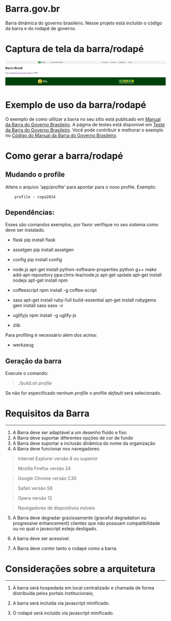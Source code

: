 # Barra.gov.br

Barra dinâmica do governo brasileiro. Nesse projeto está incluído o código da barra e do rodapé de governo.


# Captura de tela da barra/rodapé

![Barra e rodapé da identidade do governo brasileiro.](/doc/barra-printscreen.png)

# Exemplo de uso da barra/rodapé

O exemplo de como utilizar a barra no seu sítio está publicado em [Manual da Barra do Governo Brasileiro](http://barra.governoeletronico.gov.br/).
A página de testes está disponível em [Teste da Barra do Governo Brasileiro](http://barra.governoeletronico.gov.br/teste/).
Você pode contribuir e melhorar o exemplo no [Código do Manual da Barra do Governo Brasileiro](http://github.com/govbr/brasil.gov.manualbarra/).

# Como gerar a barra/rodapé

## Mudando o profile

Altere o arquivo 'app/profile' para apontar para o novo profile. Exemplo:

		profile : copa2014

## Dependências:

Esses são comandos exemplos, por favor verifique no seu sistema como deve ser instalado.

 * flask
		pip install flask
 * assetgen
		pip install assetgen

 * config
		pip install config

 * node.js
		apt-get install python-software-properties python g++ make
		add-apt-repository ppa:chris-lea/node.js
		apt-get update
		apt-get install nodejs
		apt-get install npm

 * coffeescript 
		npm install -g coffee-script

 * sass
		apt-get install ruby-full build-essential
		apt-get install rubygems
		gem install sass
		sass -v

 * uglifyjs
		npm install -g uglify-js

 * zlib


Para profiling é necessário além dos acima:

   * werkzeug
  
 
## Geração da barra

Execute o comando:

>    ./build.sh _profile_

Se não for especificado nenhum _profile_ o profile _default_ será selecionado.


# Requisitos da Barra
----

1. A Barra deve ser adaptável a um desenho fluído e fixo
2. A Barra deve suportar diferentes opções de cor de fundo
3. A Barra deve suportar a inclusão dinâmica do nome da organização
4. A Barra deve funcionar nos navegadores: 

>Internet Explorer versão 8 ou superior

>Mozilla Firefox versão 24

>Google Chrome versão C30
	
>Safari versão S6

>Opera versão 12

>Navegadores de dispositivos móveis

5. A Barra deve degradar graciosamente (graceful degradation ou progressive enhancement) clientes que não possuam compatibilidade ou no qual o javascript esteja desligado.

6. A barra deve ser acessível.

7. A Barra deve conter tanto o rodapé como a barra.

# Considerações sobre a arquitetura
-----

1. A barra será hospedada em local centralizado e chamada de forma distribuída pelos portais institucionais;

2. A barra será incluída via javascript minificado.

3. O rodapé será incluído via javascript minificado.


